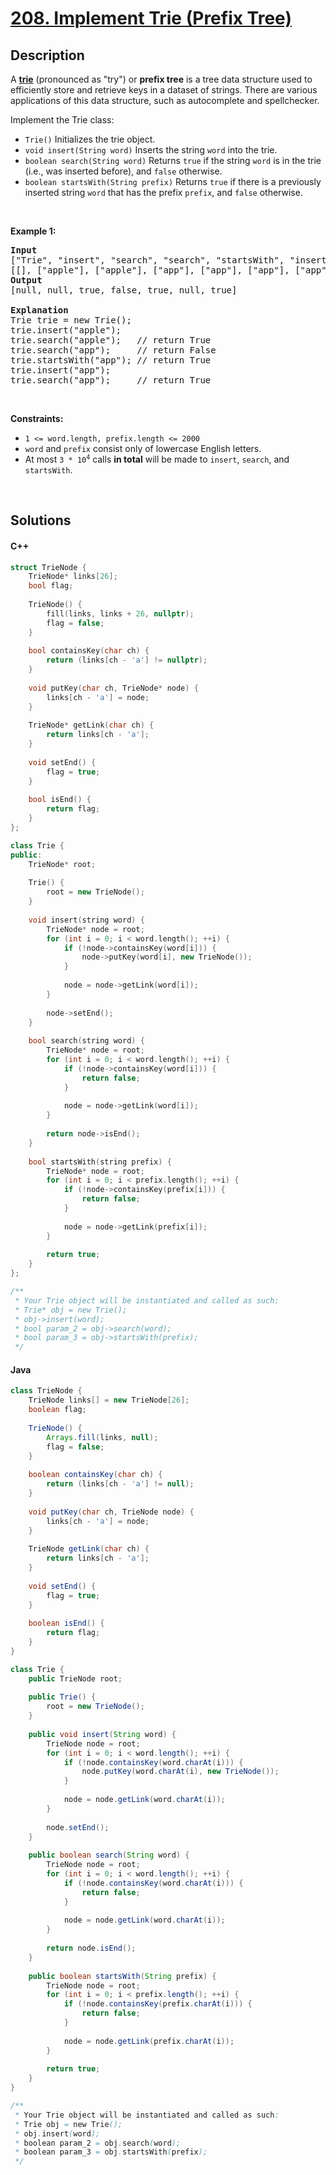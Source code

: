 # [208. Implement Trie (Prefix Tree)](https://leetcode.com/problems/implement-trie-prefix-tree)

## Description

<p>A <a href="https://en.wikipedia.org/wiki/Trie" target="_blank"><strong>trie</strong></a> (pronounced as &quot;try&quot;) or <strong>prefix tree</strong> is a tree data structure used to efficiently store and retrieve keys in a dataset of strings. There are various applications of this data structure, such as autocomplete and spellchecker.</p>

<p>Implement the Trie class:</p>

<ul>
    <li><code>Trie()</code> Initializes the trie object.</li>
    <li><code>void insert(String word)</code> Inserts the string <code>word</code> into the trie.</li>
    <li><code>boolean search(String word)</code> Returns <code>true</code> if the string <code>word</code> is in the trie (i.e., was inserted before), and <code>false</code> otherwise.</li>
    <li><code>boolean startsWith(String prefix)</code> Returns <code>true</code> if there is a previously inserted string <code>word</code> that has the prefix <code>prefix</code>, and <code>false</code> otherwise.</li>
</ul>

<p>&nbsp;</p>
<p><strong class="example">Example 1:</strong></p>

<pre>
<strong>Input</strong>
[&quot;Trie&quot;, &quot;insert&quot;, &quot;search&quot;, &quot;search&quot;, &quot;startsWith&quot;, &quot;insert&quot;, &quot;search&quot;]
[[], [&quot;apple&quot;], [&quot;apple&quot;], [&quot;app&quot;], [&quot;app&quot;], [&quot;app&quot;], [&quot;app&quot;]]
<strong>Output</strong>
[null, null, true, false, true, null, true]

<strong>Explanation</strong>
Trie trie = new Trie();
trie.insert(&quot;apple&quot;);
trie.search(&quot;apple&quot;);   // return True
trie.search(&quot;app&quot;);     // return False
trie.startsWith(&quot;app&quot;); // return True
trie.insert(&quot;app&quot;);
trie.search(&quot;app&quot;);     // return True
</pre>

<p>&nbsp;</p>
<p><strong>Constraints:</strong></p>

<ul>
    <li><code>1 &lt;= word.length, prefix.length &lt;= 2000</code></li>
    <li><code>word</code> and <code>prefix</code> consist only of lowercase English letters.</li>
    <li>At most <code>3 * 10<sup>4</sup></code> calls <strong>in total</strong> will be made to <code>insert</code>, <code>search</code>, and <code>startsWith</code>.</li>
</ul>
<p>&nbsp;</p>

## Solutions

<!-- tabs:start -->

#### C++

```cpp
struct TrieNode {
    TrieNode* links[26];
    bool flag;
    
    TrieNode() {
        fill(links, links + 26, nullptr);
        flag = false;
    }
    
    bool containsKey(char ch) {
        return (links[ch - 'a'] != nullptr);
    }
    
    void putKey(char ch, TrieNode* node) {
        links[ch - 'a'] = node;
    }
    
    TrieNode* getLink(char ch) {
        return links[ch - 'a'];
    }
    
    void setEnd() {
        flag = true;
    }
    
    bool isEnd() {
        return flag;
    }
};

class Trie {
public:
    TrieNode* root;
    
    Trie() {
        root = new TrieNode();
    }
    
    void insert(string word) {
        TrieNode* node = root;
        for (int i = 0; i < word.length(); ++i) {
            if (!node->containsKey(word[i])) {
                node->putKey(word[i], new TrieNode());
            }
            
            node = node->getLink(word[i]);
        }
        
        node->setEnd();
    }
    
    bool search(string word) {
        TrieNode* node = root;
        for (int i = 0; i < word.length(); ++i) {
            if (!node->containsKey(word[i])) {
                return false;
            }
            
            node = node->getLink(word[i]);
        }
        
        return node->isEnd();
    }
    
    bool startsWith(string prefix) {
        TrieNode* node = root;
        for (int i = 0; i < prefix.length(); ++i) {
            if (!node->containsKey(prefix[i])) {
                return false;
            }
            
            node = node->getLink(prefix[i]);
        }
        
        return true;
    }
};

/**
 * Your Trie object will be instantiated and called as such:
 * Trie* obj = new Trie();
 * obj->insert(word);
 * bool param_2 = obj->search(word);
 * bool param_3 = obj->startsWith(prefix);
 */
```

#### Java

```java
class TrieNode {
    TrieNode links[] = new TrieNode[26];
    boolean flag;
    
    TrieNode() {
        Arrays.fill(links, null);
        flag = false;
    }
    
    boolean containsKey(char ch) {
        return (links[ch - 'a'] != null);
    }
    
    void putKey(char ch, TrieNode node) {
        links[ch - 'a'] = node;
    }
    
    TrieNode getLink(char ch) {
        return links[ch - 'a'];
    }
    
    void setEnd() {
        flag = true;
    }
    
    boolean isEnd() {
        return flag;
    }
}

class Trie {
    public TrieNode root;
    
    public Trie() {
        root = new TrieNode();
    }
    
    public void insert(String word) {
        TrieNode node = root;
        for (int i = 0; i < word.length(); ++i) {
            if (!node.containsKey(word.charAt(i))) {
                node.putKey(word.charAt(i), new TrieNode());
            }
            
            node = node.getLink(word.charAt(i));
        }
        
        node.setEnd();
    }
    
    public boolean search(String word) {
        TrieNode node = root;
        for (int i = 0; i < word.length(); ++i) {
            if (!node.containsKey(word.charAt(i))) {
                return false;
            }
            
            node = node.getLink(word.charAt(i));
        }
        
        return node.isEnd();
    }
    
    public boolean startsWith(String prefix) {
        TrieNode node = root;
        for (int i = 0; i < prefix.length(); ++i) {
            if (!node.containsKey(prefix.charAt(i))) {
                return false;
            }
            
            node = node.getLink(prefix.charAt(i));
        }
        
        return true;
    }
}

/**
 * Your Trie object will be instantiated and called as such:
 * Trie obj = new Trie();
 * obj.insert(word);
 * boolean param_2 = obj.search(word);
 * boolean param_3 = obj.startsWith(prefix);
 */
```

<!-- tabs:end -->